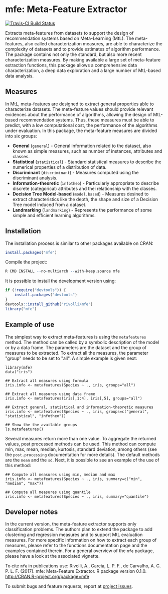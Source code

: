 # mfe: Meta-Feature Extractor
[![Travis-CI Build Status](https://travis-ci.org/rivolli/mfe.svg?branch=master)](https://travis-ci.org/rivolli/mfe)

Extracts meta-features from datasets to support the design of recommendation systems based on Meta-Learning (MtL). The meta-features, also called characterization measures, are able to characterize the complexity of datasets and to provide estimates of algorithm performance. The package contains not only the standard, but also more recent characterization measures. By making available a large set of meta-feature extraction functions, this package allows a comprehensive data characterization, a deep data exploration and a large number of MtL-based data analysis.


## Measures

In MtL, meta-features are designed to extract general properties able to characterize datasets. The meta-feature values should provide relevant evidences about the performance of algorithms, allowing the design of MtL-based recommendation systems. Thus, these measures must be able to predict, with a low computational cost, the performance of the  algorithms under evaluation. In this package, the meta-feature measures are divided into six groups:

* **General** (`general`) - General information related to the dataset, also known as simple measures, such as number of instances, attributes and classes.
* **Statistical** (`statistical`) - Standard statistical measures to describe the numerical properties of a distribution of data.
* **Discriminant** (`discriminant`) - Measures computed using the discriminant analysis.
* **Information-theoretic** (`infotheo`) - Particularly appropriate to describe discrete (categorical) attributes and thei relationship with the classes.
* **Decision Tree Model-based**  (`model.based`) - Measures desined to extract characteristics like the depth, the shape and size of a Decision Tree model induced from a dataset.
* **Landmarking** (`landmarking`) - Represents the performance of some simple and efficient learning algorithms.

## Installation

The installation process is similar to other packages available on CRAN:

```r
install.packages("mfe")
```

Compile the project:

```r
R CMD INSTALL --no-multiarch --with-keep.source mfe
```

It is possible to install the development version using:

```r
if (!require("devtools")) {
    install.packages("devtools")
}
devtools::install_github("rivolli/mfe")
library("mfe")
```

## Example of use

The simplest way to extract meta-features is using the `metafeatures` method. The method can be called by a symbolic description of the model or by a data frame. The parameters are the dataset and the group of measures to be extracted. To extract all the measures, the parameter "group" needs to be set to "all". A simple example is given next:

```{r}
library(mfe)
data("iris")

## Extract all measures using formula
iris.info <- metafeatures(Species ~ ., iris, groups="all")

## Extract all measures using data frame
iris.info <- metafeatures(iris[,1:4], iris[,5], groups="all")

## Extract general, statistical and information-theoretic measures
iris.info <- metafeatures(Species ~ ., iris, groups=c("general", "statistical", "infotheo"))

## Show the the available groups
ls.metafeatures()
```
Several measures return more than one value. To aggregate the returned values, post processed methods can be used. This method can compute min, max, mean, median, kurtosis, standard deviation, among others (see the `post.processing` documentation for more details). The default methods are the `mean` and the `sd`. Next, it is possible to see an example of the use of this method:

```{r}
## Compute all measures using min, median and max 
iris.info <- metafeatures(Species ~ ., iris, summary=c("min", "median", "max"))
                          
## Compute all measures using quantile
iris.info <- metafeatures(Species ~ ., iris, summary="quantile")
```

## Developer notes

In the current version, the meta-feature extractor supports only classification problems. The authors plan to extend the package to add clustering and regression measures and to support MtL evaluation measures. For more specific information on how to extract each group of measures, please refer to the functions documentation page and the examples contained therein. For a general overview of the `mfe` package, please have a look at the associated vignette.

To cite `mfe` in publications use: Rivolli, A., Garcia, L. P. F., de Carvalho, A. C. P. L. F. (2017). mfe: Meta-Feature Extractor. R package version 0.1.0. http://CRAN.R-project.org/package=mfe


To submit bugs and feature requests, report at [project issues](https://github.com/rivolli/mfe/issues).
